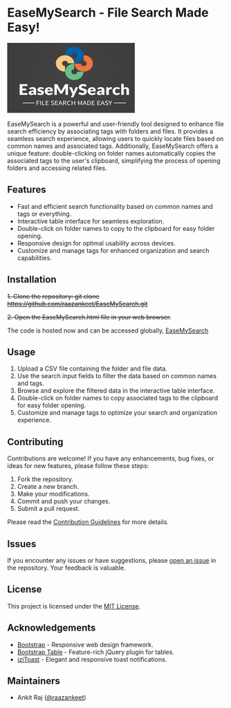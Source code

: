 # EaseMySearch - File Search Made Easy!


![EaseMySearch Logo](https://github.com/raazankeet/Images/raw/main/EaseMySearch.png)



EaseMySearch is a powerful and user-friendly tool designed to enhance file search efficiency by associating tags with folders and files. It provides a seamless search experience, allowing users to quickly locate files based on common names and associated tags. Additionally, EaseMySearch offers a unique feature: double-clicking on folder names automatically copies the associated tags to the user's clipboard, simplifying the process of opening folders and accessing related files.

## Features

- Fast and efficient search functionality based on common names and tags or everything.
- Interactive table interface for seamless exploration.
- Double-click on folder names to copy to the clipboard for easy folder opening.
- Responsive design for optimal usability across devices.
- Customize and manage tags for enhanced organization and search capabilities.

## Installation

~~1. Clone the repository: git clone https://github.com/raazankeet/EaseMySearch.git~~

~~2. Open the EaseMySearch.html file in your web browser.~~

The code is hosted now and can be accessed globally, [EaseMySearch](https://raazankeet.github.io/EaseMySearch)

## Usage

1. Upload a CSV file containing the folder and file data.
2. Use the search input fields to filter the data based on common names and tags.
3. Browse and explore the filtered data in the interactive table interface.
4. Double-click on folder names to copy associated tags to the clipboard for easy folder opening.
5. Customize and manage tags to optimize your search and organization experience.

## Contributing

Contributions are welcome! If you have any enhancements, bug fixes, or ideas for new features, please follow these steps:

1. Fork the repository.
2. Create a new branch.
3. Make your modifications.
4. Commit and push your changes.
5. Submit a pull request.

Please read the [Contribution Guidelines](CONTRIBUTING.md) for more details.

## Issues

If you encounter any issues or have suggestions, please [open an issue](https://github.com/raazankeet/EaseMySearch/issues) in the repository. Your feedback is valuable.

## License

This project is licensed under the [MIT License](LICENSE).

## Acknowledgements

- [Bootstrap](https://getbootstrap.com) - Responsive web design framework.
- [Bootstrap Table](https://bootstrap-table.com) - Feature-rich jQuery plugin for tables.
- [iziToast](https://izitoast.marcelodolza.com) - Elegant and responsive toast notifications.

## Maintainers

- Ankit Raj ([@raazankeet](https://github.com/raazankeet))


